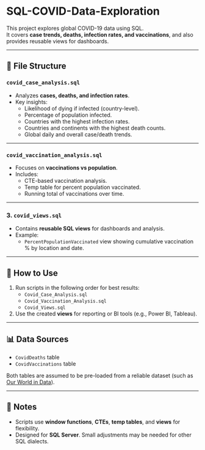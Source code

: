 # SQL-COVID-Data-Exploration

This project explores global COVID-19 data using SQL.  
It covers **case trends, deaths, infection rates, and vaccinations**, and also provides reusable views for dashboards.  

---

## 📂 File Structure

###  `covid_case_analysis.sql`
- Analyzes **cases, deaths, and infection rates**.
- Key insights:
  - Likelihood of dying if infected (country-level).
  - Percentage of population infected.
  - Countries with the highest infection rates.
  - Countries and continents with the highest death counts.
  - Global daily and overall case/death trends.

---

###  `covid_vaccination_analysis.sql`
- Focuses on **vaccinations vs population**.
- Includes:
  - CTE-based vaccination analysis.
  - Temp table for percent population vaccinated.
  - Running total of vaccinations over time.

---

### 3. `covid_views.sql`
- Contains **reusable SQL views** for dashboards and analysis.
- Example:
  - `PercentPopulationVaccinated` view showing cumulative vaccination % by location and date.

---

## 🚀 How to Use
1. Run scripts in the following order for best results:
   - `Covid_Case_Analysis.sql`
   - `Covid_Vaccination_Analysis.sql`
   - `Covid_Views.sql`
2. Use the created **views** for reporting or BI tools (e.g., Power BI, Tableau).

---

## 📊 Data Sources
- `CovidDeaths` table  
- `CovidVaccinations` table  

Both tables are assumed to be pre-loaded from a reliable dataset (such as [Our World in Data](https://ourworldindata.org/coronavirus)).

---

## 🔑 Notes
- Scripts use **window functions**, **CTEs**, **temp tables**, and **views** for flexibility.
- Designed for **SQL Server**. Small adjustments may be needed for other SQL dialects.
